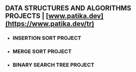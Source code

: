 ## DATA STRUCTURES AND ALGORITHMS PROJECTS | [www.patika.dev](https://www.patika.dev/tr)
* ### INSERTION SORT PROJECT
* ### MERGE SORT PROJECT
* ### BINARY SEARCH TREE PROJECT

